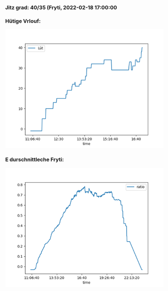 ### Jitz grad: 40/35 (Fryti, 2022-02-18 17:00:00

### Hütige Vrlouf:
![Graph](Today.png)

### E durschnittleche Fryti:
![Graph](Fryti.png)